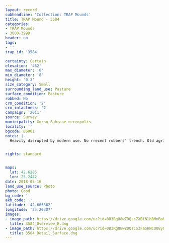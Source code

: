 ```yaml
---
layout: record
subheadline: 'Collection: TRAP Mounds'
title: TRAP Mound - 3584
categories:
- TRAP Mounds
- 3000-3999
header: no
tags:
- ''
trap_id: '3584'

certainty: Certain
elevation: '462'
max_diameter: '8'
min_diameter: '8'
height: '0.3'
size_category: Small
surrounding_land_use: Pasture
surface_condition: Pasture
robbed: No
crm_condition: '2'
crm_intactness: '2'
campaign: '2011'
source: Survey
municipality: Gorno Sahrane necropolis
locality: ''
bgcode: DS001
notes: |-
  Heavily disrupted by modern use. No rrecent robbers' trench. Old agricultural activity and robbing. No visible robbers' trench.


rights: standard


maps:
  lat: 42.6285
  lon: 25.2442
date: 2018-05-16
land_use_source: Photo
photo: Good
bg_code: ''
akb_code: ''
latitude: '42.665362'
longitude: '25.20307'
images:
- image_path: https://drive.google.com/uc?id=0B3Rg88wZDQscZXBfNlhBMnBoMlU
  title: 3584_Overview_E.dng
- image_path: https://drive.google.com/uc?id=0B3Rg88wZDQscS3FaSHNCU08yQzA
  title: 3584_Detail_Surface.dng
---
```

